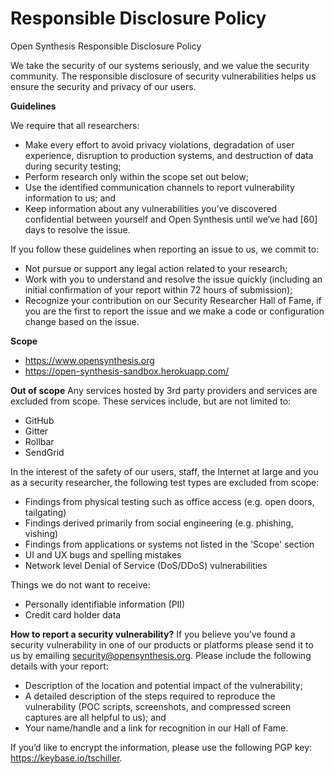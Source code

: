 # Responsible Disclosure Policy

Open Synthesis Responsible Disclosure Policy

We take the security of our systems seriously, and we value the security community. The responsible disclosure of
security vulnerabilities helps us ensure the security and privacy of our users.

**Guidelines**

We require that all researchers:
* Make every effort to avoid privacy violations, degradation of user experience, disruption to production systems, and
destruction of data during security testing;
* Perform research only within the scope set out below;
* Use the identified communication channels to report vulnerability information to us; and
* Keep information about any vulnerabilities you’ve discovered confidential between yourself and Open Synthesis until
we’ve had [60] days to resolve the issue.


If you follow these guidelines when reporting an issue to us, we commit to:
* Not pursue or support any legal action related to your research;
* Work with you to understand and resolve the issue quickly (including an initial confirmation of your report within
72 hours of submission);
* Recognize your contribution on our Security Researcher Hall of Fame, if you are the first to report the issue and we
make a code or configuration change based on the issue.


**Scope**
* https://www.opensynthesis.org
* https://open-synthesis-sandbox.herokuapp.com/


**Out of scope**
Any services hosted by 3rd party providers and services are excluded from scope. These services include, but are not
limited to:
* GitHub
* Gitter
* Rollbar
* SendGrid


In the interest of the safety of our users, staff, the Internet at large and you as a security researcher, the
following test types are excluded from scope:
* Findings from physical testing such as office access (e.g. open doors, tailgating)
* Findings derived primarily from social engineering (e.g. phishing, vishing)
* Findings from applications or systems not listed in the 'Scope' section
* UI and UX bugs and spelling mistakes
* Network level Denial of Service (DoS/DDoS) vulnerabilities

Things we do not want to receive:
* Personally identifiable information (PII)
* Credit card holder data


**How to report a security vulnerability?**
If you believe you’ve found a security vulnerability in one of our products or platforms please send it to us by
emailing security@opensynthesis.org. Please include the following details with your report:

* Description of the location and potential impact of the vulnerability;
* A detailed description of the steps required to reproduce the vulnerability (POC scripts, screenshots, and compressed
screen captures are all helpful to us); and
* Your name/handle and a link for recognition in our Hall of Fame.

If you’d like to encrypt the information, please use the following PGP key: https://keybase.io/tschiller.
